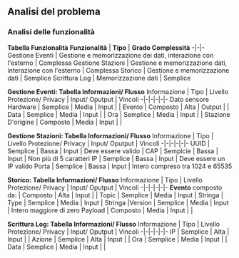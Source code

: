 ## Analisi del problema
### Analisi delle funzionalità

**Tabella Funzionalità** 
**Funzionalità** | **Tipo** | **Grado Complessità**
-|-|-
Gestione Eventi | Gestione e memorizzazione dei dati, interazione con l'esterno | Complessa
Gestione Stazioni | Gestione e memorizzazione dati, interazione con l'esterno | Complessa
Storico | Gestione e memorizzazione dati | Semplice
Scrittura Log | Memorizzazione dati | Semplice

**Gestione Eventi: Tabella Informazioni/ Flusso**
Informazione | Tipo | Livello Protezione/ Privacy | Input/ Oputput | Vincoli
-|-|-|-|-|-
Dato sensore Hardware | Semplice | Media | Input | |
Evento | Composto | Alta | Output | |
Data | Semplice | Media | Input | |
Ora | Semplice | Media | Input | |
Stazione D'origine | Composto | Media | Input | |

**Gestione Stazioni: Tabella Informazioni/ Flusso** 
Informazione | Tipo | Livello Protezione/ Privacy | Input/ Oputput | Vincoli
-|-|-|-|-|-
UUID | Semplice | Bassa | Input | Deve essere valido |
CAP | Semplcie | Bassa | Input | Non più di 5 caratteri
IP | Semplice | Bassa | Input | Deve essere un IP valido
Porta | Semplice | Bassa | Input | Intero compreso tra 1024 e 65535

**Storico: Tabella Informazioni/ Flusso** 
Informazione | Tipo | Livello Protezione/ Privacy | Input/ Oputput | Vincoli
-|-|-|-|-|-
**Evento** composto da: | Composto | Alta | Input | |
Topic | Semplice | Media | Input | Stringa |
Type | Semplice | Media | Input | Stringa |Version | Semplice | Media | Input | Intero maggiore di zero
Payload | Composto | Media | Input | |

**Scrittura Log: Tabella Informazioni/ Flusso** 
Informazione | Tipo | Livello Protezione/ Privacy | Input/ Oputput | Vincoli
-|-|-|-|-|-
IP | Semplice | Alta | Input | |
Azione | Semplice | Alta | Input | |
Ora | Semplice | Media | Input | |
Data | Semplice | Media | Input | |